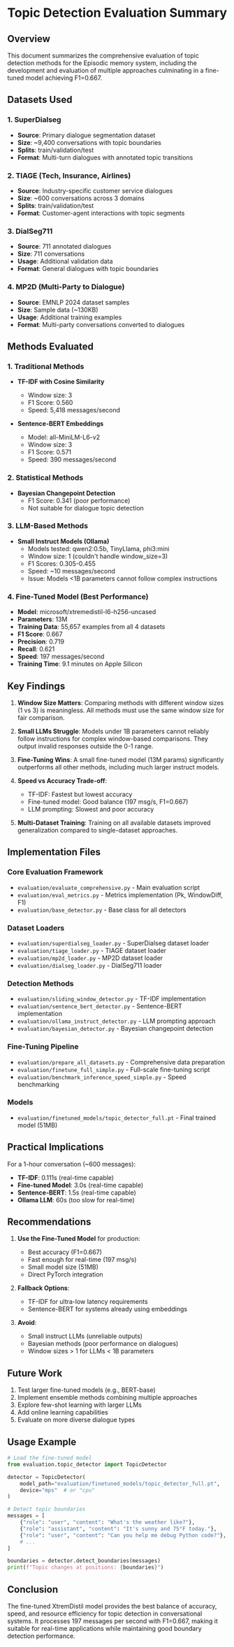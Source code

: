 # Topic Detection Evaluation Summary

## Overview
This document summarizes the comprehensive evaluation of topic detection methods for the Episodic memory system, including the development and evaluation of multiple approaches culminating in a fine-tuned model achieving F1=0.667.

## Datasets Used

### 1. SuperDialseg
- **Source**: Primary dialogue segmentation dataset
- **Size**: ~9,400 conversations with topic boundaries
- **Splits**: train/validation/test
- **Format**: Multi-turn dialogues with annotated topic transitions

### 2. TIAGE (Tech, Insurance, Airlines)
- **Source**: Industry-specific customer service dialogues
- **Size**: ~600 conversations across 3 domains
- **Splits**: train/validation/test
- **Format**: Customer-agent interactions with topic segments

### 3. DialSeg711
- **Source**: 711 annotated dialogues
- **Size**: 711 conversations
- **Usage**: Additional validation data
- **Format**: General dialogues with topic boundaries

### 4. MP2D (Multi-Party to Dialogue)
- **Source**: EMNLP 2024 dataset samples
- **Size**: Sample data (~130KB)
- **Usage**: Additional training examples
- **Format**: Multi-party conversations converted to dialogues

## Methods Evaluated

### 1. Traditional Methods
- **TF-IDF with Cosine Similarity**
  - Window size: 3
  - F1 Score: 0.560
  - Speed: 5,418 messages/second
  
- **Sentence-BERT Embeddings**
  - Model: all-MiniLM-L6-v2
  - Window size: 3
  - F1 Score: 0.571
  - Speed: 390 messages/second

### 2. Statistical Methods
- **Bayesian Changepoint Detection**
  - F1 Score: 0.341 (poor performance)
  - Not suitable for dialogue topic detection

### 3. LLM-Based Methods
- **Small Instruct Models (Ollama)**
  - Models tested: qwen2:0.5b, TinyLlama, phi3:mini
  - Window size: 1 (couldn't handle window_size=3)
  - F1 Scores: 0.305-0.455
  - Speed: ~10 messages/second
  - Issue: Models <1B parameters cannot follow complex instructions

### 4. Fine-Tuned Model (Best Performance)
- **Model**: microsoft/xtremedistil-l6-h256-uncased
- **Parameters**: 13M
- **Training Data**: 55,657 examples from all 4 datasets
- **F1 Score**: 0.667
- **Precision**: 0.719
- **Recall**: 0.621
- **Speed**: 197 messages/second
- **Training Time**: 9.1 minutes on Apple Silicon

## Key Findings

1. **Window Size Matters**: Comparing methods with different window sizes (1 vs 3) is meaningless. All methods must use the same window size for fair comparison.

2. **Small LLMs Struggle**: Models under 1B parameters cannot reliably follow instructions for complex window-based comparisons. They output invalid responses outside the 0-1 range.

3. **Fine-Tuning Wins**: A small fine-tuned model (13M params) significantly outperforms all other methods, including much larger instruct models.

4. **Speed vs Accuracy Trade-off**:
   - TF-IDF: Fastest but lowest accuracy
   - Fine-tuned model: Good balance (197 msg/s, F1=0.667)
   - LLM prompting: Slowest and poor accuracy

5. **Multi-Dataset Training**: Training on all available datasets improved generalization compared to single-dataset approaches.

## Implementation Files

### Core Evaluation Framework
- `evaluation/evaluate_comprehensive.py` - Main evaluation script
- `evaluation/eval_metrics.py` - Metrics implementation (Pk, WindowDiff, F1)
- `evaluation/base_detector.py` - Base class for all detectors

### Dataset Loaders
- `evaluation/superdialseg_loader.py` - SuperDialseg dataset loader
- `evaluation/tiage_loader.py` - TIAGE dataset loader
- `evaluation/mp2d_loader.py` - MP2D dataset loader
- `evaluation/dialseg_loader.py` - DialSeg711 loader

### Detection Methods
- `evaluation/sliding_window_detector.py` - TF-IDF implementation
- `evaluation/sentence_bert_detector.py` - Sentence-BERT implementation
- `evaluation/ollama_instruct_detector.py` - LLM prompting approach
- `evaluation/bayesian_detector.py` - Bayesian changepoint detection

### Fine-Tuning Pipeline
- `evaluation/prepare_all_datasets.py` - Comprehensive data preparation
- `evaluation/finetune_full_simple.py` - Full-scale fine-tuning script
- `evaluation/benchmark_inference_speed_simple.py` - Speed benchmarking

### Models
- `evaluation/finetuned_models/topic_detector_full.pt` - Final trained model (51MB)

## Practical Implications

For a 1-hour conversation (~600 messages):
- **TF-IDF**: 0.111s (real-time capable)
- **Fine-tuned Model**: 3.0s (real-time capable)
- **Sentence-BERT**: 1.5s (real-time capable)
- **Ollama LLM**: 60s (too slow for real-time)

## Recommendations

1. **Use the Fine-Tuned Model** for production:
   - Best accuracy (F1=0.667)
   - Fast enough for real-time (197 msg/s)
   - Small model size (51MB)
   - Direct PyTorch integration

2. **Fallback Options**:
   - TF-IDF for ultra-low latency requirements
   - Sentence-BERT for systems already using embeddings

3. **Avoid**:
   - Small instruct LLMs (unreliable outputs)
   - Bayesian methods (poor performance on dialogues)
   - Window sizes > 1 for LLMs < 1B parameters

## Future Work

1. Test larger fine-tuned models (e.g., BERT-base)
2. Implement ensemble methods combining multiple approaches
3. Explore few-shot learning with larger LLMs
4. Add online learning capabilities
5. Evaluate on more diverse dialogue types

## Usage Example

```python
# Load the fine-tuned model
from evaluation.topic_detector import TopicDetector

detector = TopicDetector(
    model_path="evaluation/finetuned_models/topic_detector_full.pt",
    device="mps"  # or "cpu"
)

# Detect topic boundaries
messages = [
    {"role": "user", "content": "What's the weather like?"},
    {"role": "assistant", "content": "It's sunny and 75°F today."},
    {"role": "user", "content": "Can you help me debug Python code?"},
    # ...
]

boundaries = detector.detect_boundaries(messages)
print(f"Topic changes at positions: {boundaries}")
```

## Conclusion

The fine-tuned XtremDistil model provides the best balance of accuracy, speed, and resource efficiency for topic detection in conversational systems. It processes 197 messages per second with F1=0.667, making it suitable for real-time applications while maintaining good boundary detection performance.